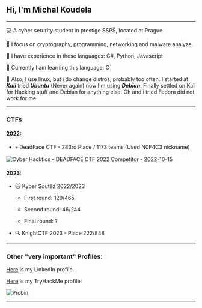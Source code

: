 ##                               Hi, I'm Michal Koudela
_____________________________________________________________________________________________________
💻 A cyber serurity student in prestige SSPŠ, located at Prague.

🔧 I focus on cryptography, programming, networking and malware analyze.

📘 I have experience in these languages: C#, Python, Javascript

📕 Currently I am learning this language: C

🐧 Also, I use linux, but i do change distros, probably too often. I started at ***Kali*** tried ***Ubuntu*** (Never again)
now I'm using ***Debian***. Finally settled on Kali for Hacking stuff and Debian for anything else. Oh and i tried Fedora did not work for me.

_____________________________________________________________________________________________________
### CTFs
#### 2022:
- 💀 DeadFace CTF - 283rd Place / 1173 teams (Used N0F4C3 nickname)

![Cyber Hacktics - DEADFACE CTF 2022 Competitor - 2022-10-15](https://user-images.githubusercontent.com/100596513/196055979-7862a24e-2a51-4d21-ad0f-96506934a907.png)

#### 2023:
- 🐱 Kyber Soutěž 2022/2023 
  
  - First round: 129/465 
  
  - Second round: 46/244 
  
  - Final round: ?

- 🔍 KnightCTF 2023  - Place 222/848
_____________________________________________________________________________________________________

### Other "very important" Profiles:
[Here](https://www.linkedin.com/in/michal-koudela/) is my LinkedIn profile.

[Here](https://tryhackme.com/p/Probin) is my TryHackMe profile:

![Probin](https://user-images.githubusercontent.com/100596513/174675447-dee6a992-4c8e-45c9-a81b-cf2463167e57.png)
_____________________________________________________________________________________________________
